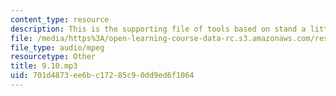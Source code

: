 ```yaml
---
content_type: resource
description: This is the supporting file of tools based on stand a little closer.
file: /media/https%3A/open-learning-course-data-rc.s3.amazonaws.com/res-21g-003-learning-chinese-a-foundation-course-in-mandarin-spring-2011/701d4873ee6bc17285c90dd9ed6f1064_9.10.mp3
file_type: audio/mpeg
resourcetype: Other
title: 9.10.mp3
uid: 701d4873-ee6b-c172-85c9-0dd9ed6f1064
---
```

